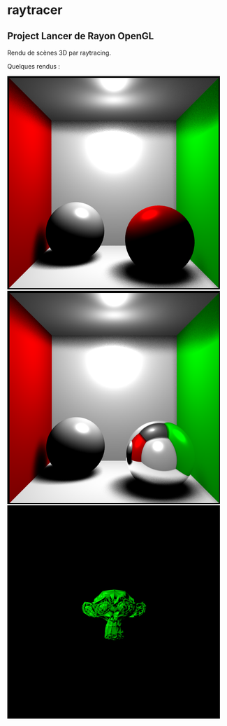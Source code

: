 # raytracer
## Project Lancer de Rayon OpenGL
Rendu de scènes 3D par raytracing.

Quelques rendus :

![alt text](https://github.com/nicolas-lcn/raytracer/blob/main/HAI719I_Raytracer/rendus/base-cornell-softshadow.png)
![alt text](https://github.com/nicolas-lcn/raytracer/blob/main/HAI719I_Raytracer/rendus/base-cornell-mirrored.png)
![alt text](https://github.com/nicolas-lcn/raytracer/blob/main/HAI719I_Raytracer/rendus/suzanne.png)
